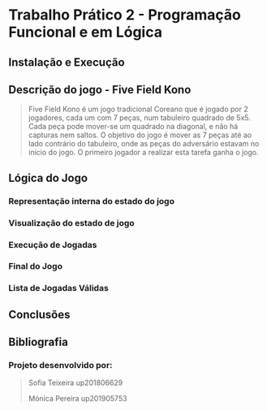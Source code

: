 # Trabalho Prático 2 - Programação Funcional e em Lógica

## Instalação e Execução
## Descrição do jogo - Five Field Kono
> Five Field Kono é um jogo tradicional Coreano que é jogado por 2 jogadores, cada um com 7 peças, num tabuleiro quadrado de 5x5.
> Cada peça pode mover-se um quadrado na diagonal, e não há capturas nem saltos. O objetivo do jogo é mover as 7 peças até ao lado contrário do tabuleiro, onde as peças do adversário estavam no inicio do jogo. 
> O primeiro jogador a realizar esta tarefa ganha o jogo. 

## Lógica do Jogo
### Representação interna do estado do jogo
### Visualização do estado de jogo
### Execução de Jogadas
### Final do Jogo
### Lista de Jogadas Válidas

## Conclusões

## Bibliografia

### Projeto desenvolvido por:
> Sofia Teixeira up201806629
>
> Mónica Pereira up201905753